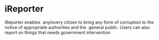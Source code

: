 # iReporter
 iReporter enables  any/every citizen to bring any form of corruption to the notice of appropriate authorities and the  general public. Users can also report on things that needs government intervention 
